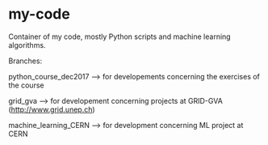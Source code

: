 # my-code
Container of my code, mostly Python scripts and machine learning algorithms.

Branches:

python_course_dec2017 --> for developements concerning the exercises of the course

grid_gva              --> for developement concerning projects at GRID-GVA (http://www.grid.unep.ch)

machine_learning_CERN --> for development concerning ML project at CERN

